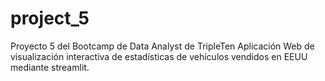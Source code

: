 # project_5
Proyecto 5 del Bootcamp de Data Analyst de TripleTen
Aplicación Web de visualización interactiva de estadísticas
de vehículos vendidos en EEUU mediante streamlit.
